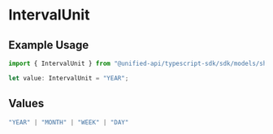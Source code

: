 # IntervalUnit

## Example Usage

```typescript
import { IntervalUnit } from "@unified-api/typescript-sdk/sdk/models/shared";

let value: IntervalUnit = "YEAR";
```

## Values

```typescript
"YEAR" | "MONTH" | "WEEK" | "DAY"
```